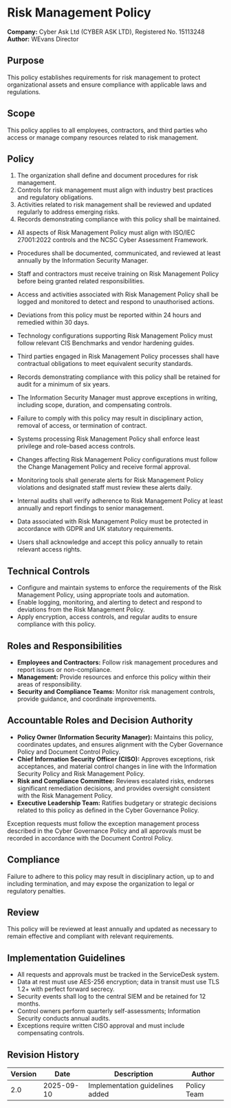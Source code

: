 # Risk Management Policy

**Company:** Cyber Ask Ltd (CYBER ASK LTD), Registered No. 15113248  
**Author:** WEvans Director

## Purpose

This policy establishes requirements for risk management to protect organizational assets and ensure compliance with applicable laws and regulations.

## Scope

This policy applies to all employees, contractors, and third parties who access or manage company resources related to risk management.

## Policy
1. The organization shall define and document procedures for risk management.
2. Controls for risk management must align with industry best practices and regulatory obligations.
3. Activities related to risk management shall be reviewed and updated regularly to address emerging risks.
4. Records demonstrating compliance with this policy shall be maintained.

- All aspects of Risk Management Policy must align with ISO/IEC 27001:2022 controls and the NCSC Cyber Assessment Framework.
- Procedures shall be documented, communicated, and reviewed at least annually by the Information Security Manager.
- Staff and contractors must receive training on Risk Management Policy before being granted related responsibilities.
- Access and activities associated with Risk Management Policy shall be logged and monitored to detect and respond to unauthorised actions.
- Deviations from this policy must be reported within 24 hours and remedied within 30 days.
- Technology configurations supporting Risk Management Policy must follow relevant CIS Benchmarks and vendor hardening guides.
- Third parties engaged in Risk Management Policy processes shall have contractual obligations to meet equivalent security standards.
- Records demonstrating compliance with this policy shall be retained for audit for a minimum of six years.
- The Information Security Manager must approve exceptions in writing, including scope, duration, and compensating controls.
- Failure to comply with this policy may result in disciplinary action, removal of access, or termination of contract.

- Systems processing Risk Management Policy shall enforce least privilege and role-based access controls.
- Changes affecting Risk Management Policy configurations must follow the Change Management Policy and receive formal approval.
- Monitoring tools shall generate alerts for Risk Management Policy violations and designated staff must review these alerts daily.
- Internal audits shall verify adherence to Risk Management Policy at least annually and report findings to senior management.
- Data associated with Risk Management Policy must be protected in accordance with GDPR and UK statutory requirements.
- Users shall acknowledge and accept this policy annually to retain relevant access rights.

## Technical Controls

- Configure and maintain systems to enforce the requirements of the Risk Management Policy, using appropriate tools and automation.
- Enable logging, monitoring, and alerting to detect and respond to deviations from the Risk Management Policy.
- Apply encryption, access controls, and regular audits to ensure compliance with this policy.

## Roles and Responsibilities

- **Employees and Contractors:** Follow risk management procedures and report issues or non-compliance.
- **Management:** Provide resources and enforce this policy within their areas of responsibility.
- **Security and Compliance Teams:** Monitor risk management controls, provide guidance, and coordinate improvements.

## Accountable Roles and Decision Authority

- **Policy Owner (Information Security Manager):** Maintains this policy, coordinates updates, and ensures alignment with the Cyber Governance Policy and Document Control Policy.
- **Chief Information Security Officer (CISO):** Approves exceptions, risk acceptances, and material control changes in line with the Information Security Policy and Risk Management Policy.
- **Risk and Compliance Committee:** Reviews escalated risks, endorses significant remediation decisions, and provides oversight consistent with the Risk Management Policy.
- **Executive Leadership Team:** Ratifies budgetary or strategic decisions related to this policy as defined in the Cyber Governance Policy.

Exception requests must follow the exception management process described in the Cyber Governance Policy and all approvals must be recorded in accordance with the Document Control Policy.

## Compliance

Failure to adhere to this policy may result in disciplinary action, up to and including termination, and may expose the organization to legal or regulatory penalties.

## Review

This policy will be reviewed at least annually and updated as necessary to remain effective and compliant with relevant requirements.

## Implementation Guidelines
- All requests and approvals must be tracked in the ServiceDesk system.
- Data at rest must use AES-256 encryption; data in transit must use TLS 1.2+ with perfect forward secrecy.
- Security events shall log to the central SIEM and be retained for 12 months.
- Control owners perform quarterly self-assessments; Information Security conducts annual audits.
- Exceptions require written CISO approval and must include compensating controls.

## Revision History

| Version | Date | Description | Author |
| ------- | ---------- | ----------------------- | ------ |
| 2.0     | 2025-09-10 | Implementation guidelines added | Policy Team |
